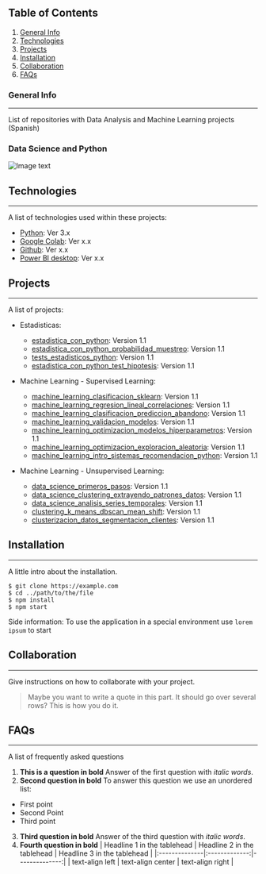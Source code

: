
## Table of Contents
1. [General Info](#general-info)
2. [Technologies](#technologies)
3. [Projects](#projects)
4. [Installation](#installation)
5. [Collaboration](#collaboration)
6. [FAQs](#faqs)
### General Info
***
List of repositories with Data Analysis and Machine Learning projects (Spanish) 
### Data Science and Python
![Image text](\231026-1_data_science_practices\assets\cover_image.jpg)
## Technologies
***
A list of technologies used within these projects:
* [Python](https://www.python.org/doc/): Ver 3.x
* [Google Colab](https://colab.google/): Ver x.x
* [Github](https://docs.github.com/es): Ver x.x
* [Power BI desktop](https://learn.microsoft.com/en-us/power-bi/): Ver x.x
## Projects
***
A list of projects:
* Estadisticas:
  * [estadistica_con_python](https://github.com/JuanPerezMolina/estadistica_con_python): Version 1.1 
  * [estadistica_con_python_probabilidad_muestreo](https://github.com/JuanPerezMolina/estadistica_con_python_probabilidad_muestreo): Version 1.1 
  * [tests_estadisticos_python](https://github.com/JuanPerezMolina/tests_estadisticos_python): Version 1.1
  * [estadistica_con_python_test_hipotesis](https://github.com/JuanPerezMolina/estadistica_con_python_test_hipotesis): Version 1.1 
* Machine Learning - Supervised Learning:
  * [machine_learning_clasificacion_sklearn](https://github.com/JuanPerezMolina/machine_learning_clasificacion_sklearn): Version 1.1 
  * [machine_learning_regresion_lineal_correlaciones](https://github.com/JuanPerezMolina/machine_learning_regresion_lineal_correlaciones): Version 1.1
  * [machine_learning_clasificacion_prediccion_abandono](https://github.com/JuanPerezMolina/machine_learning_clasificacion_prediccion_abandono): Version 1.1 
  * [machine_learning_validacion_modelos](https://github.com/JuanPerezMolina/machine_learning_validacion_modelos): Version 1.1 
  * [machine_learning_optimizacion_modelos_hiperparametros](https://github.com/JuanPerezMolina/machine_learning_optimizacion_modelos_hiperparametros): Version 1.1 
  * [machine_learning_optimizacion_exploracion_aleatoria](https://github.com/JuanPerezMolina/machine_learning_optimizacion_exploracion_aleatoria): Version 1.1 
  * [machine_learning_intro_sistemas_recomendacion_python](https://github.com/JuanPerezMolina/machine_learning_intro_sistemas_recomendacion_python): Version 1.1 
  
  
* Machine Learning - Unsupervised Learning:
  * [data_science_primeros_pasos](https://github.com/JuanPerezMolina/data_science_primeros_pasos): Version 1.1
  * [data_science_clustering_extrayendo_patrones_datos](https://github.com/JuanPerezMolina/data_science_clustering_extrayendo_patrones_datos): Version 1.1
  * [data_science_analisis_series_temporales](https://github.com/JuanPerezMolina/data_science_analisis_series_temporales): Version 1.1
  * [clustering_k_means_dbscan_mean_shift](https://github.com/JuanPerezMolina/clustering_k_means_dbscan_mean_shift): Version 1.1
  * [clusterizacion_datos_segmentacion_clientes](https://github.com/JuanPerezMolina/clusterizacion_datos_segmentacion_clientes): Version 1.1
  

  
## Installation
***
A little intro about the installation. 
```
$ git clone https://example.com
$ cd ../path/to/the/file
$ npm install
$ npm start
```
Side information: To use the application in a special environment use ```lorem ipsum``` to start
## Collaboration
***
Give instructions on how to collaborate with your project.
> Maybe you want to write a quote in this part. 
> It should go over several rows?
> This is how you do it.
## FAQs
***
A list of frequently asked questions
1. **This is a question in bold**
Answer of the first question with _italic words_. 
2. __Second question in bold__ 
To answer this question we use an unordered list:
* First point
* Second Point
* Third point
3. **Third question in bold**
Answer of the third question with *italic words*.
4. **Fourth question in bold**
| Headline 1 in the tablehead | Headline 2 in the tablehead | Headline 3 in the tablehead |
|:--------------|:-------------:|--------------:|
| text-align left | text-align center | text-align right |
